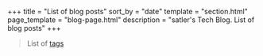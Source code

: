 +++
title = "List of blog posts"
sort_by = "date"
template = "section.html"
page_template = "blog-page.html"
description = "satler's Tech Blog. List of blog posts"
+++

> List of [tags](http://127.0.0.1:1111/tags)
